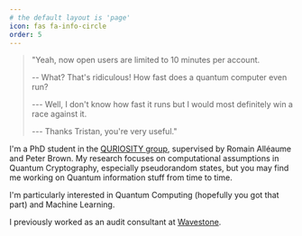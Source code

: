 ```yaml
---
# the default layout is 'page'
icon: fas fa-info-circle
order: 5
---
```


> "Yeah, now open users are limited to 10 minutes per account.
>
> -- What? That's ridiculous! How fast does a quantum computer even run?
>
> --- Well, I don't know how fast it runs but I would most definitely win a race against it.
>
> --- Thanks Tristan, you're very useful."

I'm a PhD student in the [QURIOSITY group](https://quriosity.telecom-paris.fr/), supervised by Romain Alléaume and Peter Brown. My research focuses on computational assumptions in Quantum Cryptography, especially pseudorandom states, but you may find me working on Quantum information stuff from time to time.

I'm particularly interested in Quantum Computing (hopefully you got that part) and Machine Learning.

I previously worked as an audit consultant at [Wavestone](https://wavestone.com).
